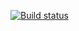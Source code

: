 [![Build status](https://ci.appveyor.com/api/projects/status/66ue1td3wh549w6r?svg=true)](https://ci.appveyor.com/project/YulShv/api-ci)

